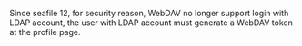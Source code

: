 Since seafile 12, for security reason, WebDAV no longer support login with LDAP account, the user with LDAP account must generate a WebDAV token at the profile page.
